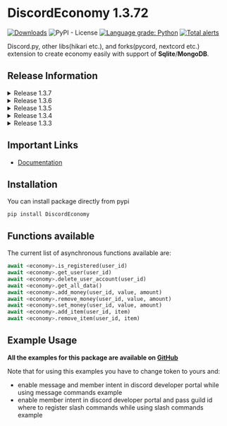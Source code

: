 # DiscordEconomy 1.3.72
[![Downloads](https://pepy.tech/badge/discordeconomy)](https://pepy.tech/project/discordeconomy)
![PyPI - License](https://img.shields.io/pypi/l/DiscordEconomy)
[![Language grade: Python](https://img.shields.io/lgtm/grade/python/g/Nohet/DiscordEconomy.svg?logo=lgtm&logoWidth=18)](https://lgtm.com/projects/g/Nohet/DiscordEconomy/context:python)
[![Total alerts](https://img.shields.io/lgtm/alerts/g/Nohet/DiscordEconomy.svg?logo=lgtm&logoWidth=18)](https://lgtm.com/projects/g/Nohet/DiscordEconomy/alerts/)

Discord.py, other libs(hikari etc.), and forks(pycord, nextcord etc.) extension to create economy easily with support 
of **Sqlite**/**MongoDB**.

## Release Information
<details>
<summary>Release 1.3.7</summary>

- added full typing for functios
</details>

<details>
<summary>Release 1.3.6</summary>

- deprecated DiscordEconomy.Economy(), use 'from DiscordEconomy.Sqlite import Economy' instead
- added support for mongodb
</details>

<details>
<summary>Release 1.3.5</summary>

- code rewrite
- add some more examples(including new discord.py slash commands, and adding a new minigame)
</details>

<details about="Release Information">

<summary>Release 1.3.4</summary>

- added checking for the latest version
- code rewrite
</details>

<details about="Release Information">

<summary>Release 1.3.3</summary>

- Added simple documentation
</details>




## Important Links
* [Documentation](https://nohet.github.io/DiscordEconomy/)

## Installation

You can install package directly from pypi

`pip install DiscordEconomy`
 
## Functions available

The current list of asynchronous functions available are:

```python
await <economy>.is_registered(user_id)
await <economy>.get_user(user_id)
await <economy>.delete_user_account(user_id)
await <economy>.get_all_data()
await <economy>.add_money(user_id, value, amount)
await <economy>.remove_money(user_id, value, amount)
await <economy>.set_money(user_id, value, amount)
await <economy>.add_item(user_id, item)
await <economy>.remove_item(user_id, item)
 ```
 

## Example Usage

**All the examples for this package are available on [GitHub](https://github.com/Nohet/DiscordEconomy/tree/main/examples)**

Note that for using this examples you have to change token to yours and:
- enable message and member intent in discord developer portal while using message commands example
- enable member intent in discord developer portal and pass guild id where to register slash commands while using slash commands example
